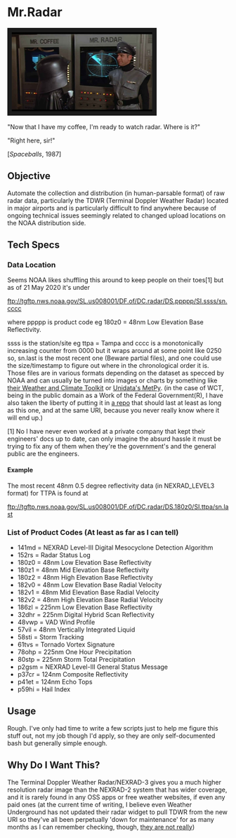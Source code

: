# Mr.Radar
<a href="http://www.youtube.com/watch?feature=player_embedded&v=DsGZYW_DTEg" target="_blank">
<img src="https://raw.githubusercontent.com/paulyc/Mr.Radar/master/Mr.Radar.jpg"
     alt="Mr. Coffee and Mr. Radar from 'Spaceballs' (1987)"
     width="320" height="180" border="10" />
</a>

"Now that I have my coffee, I'm ready to watch radar. Where is it?"

"Right here, sir!"

[_Spaceballs_, 1987]

## Objective
Automate the collection and distribution (in human-parsable format) of raw radar data, particularly 
the TDWR (Terminal Doppler Weather Radar) located in major airports and is particularly difficult 
to find anywhere because of ongoing technical issues seemingly related to changed upload locations 
on the NOAA distribution side.

## Tech Specs

### Data Location
Seems NOAA likes shuffling this around to keep people on their toes[1] but as of 21 May 2020 it's 
under

ftp://tgftp.nws.noaa.gov/SL.us008001/DF.of/DC.radar/DS.ppppp/SI.ssss/sn.cccc

where ppppp is product code eg 180z0 = 48nm Low Elevation Base Reflectivity.

ssss is the station/site eg ttpa = Tampa and cccc is a monotonically increasing counter from 0000 
but it wraps around at some point like 0250 so, sn.last is the most recent one (Beware partial 
files), and one could use the size/timestamp to figure out where in the chronological order it is. 
Those files are in various formats depending on the dataset as specced by NOAA and can usually be 
turned into images or charts by something like [their Weather and Climate 
Toolkit](https://www.ncdc.noaa.gov/wct/index.php) or [Unidata's 
MetPy](https://unidata.github.io/MetPy/). (in the case of WCT, being in the public domain as a Work 
of the Federal Government(R), I have also taken the liberty of putting it in [a 
repo](https://github.com/paulyc/NOAA-WCT) that should last at least as long as this one, and at the 
same URI, because you never really know where it will end up.)

[1] No I have never even worked at a private company that kept their engineers' docs up to date, 
can only imagine the absurd hassle it must be trying to fix any of them when they're the 
government's and the general public are the engineers.

#### Example
The most recent 48nm 0.5 degree reflectivity data (in NEXRAD_LEVEL3 format) for TTPA is found at

ftp://tgftp.nws.noaa.gov/SL.us008001/DF.of/DC.radar/DS.180z0/SI.ttpa/sn.last

### List of Product Codes (At least as far as I can tell)
* 141md = NEXRAD Level-III Digital Mesocyclone Detection Algorithm
* 152rs = Radar Status Log
* 180z0 = 48nm Low Elevation Base Reflectivity
* 180z1 = 48nm Mid Elevation Base Reflectivity
* 180z2 = 48nm High Elevation Base Reflectivity
* 182v0 = 48nm Low Elevation Base Radial Velocity
* 182v1 = 48nm Mid Elevation Base Radial Velocity
* 182v2 = 48nm High Elevation Base Radial Velocity
* 186zl = 225nm Low Elevation Base Reflectivity
* 32dhr = 225nm Digital Hybrid Scan Reflectivity
* 48vwp = VAD Wind Profile
* 57vil = 48nm Vertically Integrated Liquid
* 58sti = Storm Tracking
* 61tvs = Tornado Vortex Signature
* 78ohp = 225nm One Hour Precipitation
* 80stp = 225nm Storm Total Precipitation
* p2gsm = NEXRAD Level-III General Status Message
* p37cr = 124nm Composite Reflectivity
* p41et = 124nm Echo Tops
* p59hi = Hail Index

## Usage
Rough. I've only had time to write a few scripts just to help me figure this stuff out, not my job 
though I'd apply, so they are only self-documented bash but generally simple enough.

## Why Do I Want This?
The Terminal Doppler Weather Radar/NEXRAD-3 gives you a much higher resolution radar image than the 
NEXRAD-2 system that has wider coverage, and it is rarely found in any OSS apps or free weather 
websites, if even any paid ones (at the current time of writing, I believe even Weather Underground 
has not updated their radar widget to pull TDWR from the new URI so they've all been perpetually 
'down for maintenance' for as many months as I can remember checking, though, [they are not 
really](https://radar3pub.ncep.noaa.gov/))
